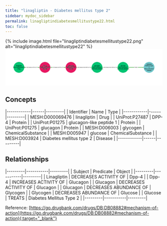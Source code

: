 ```yaml
---
title: "linagliptin - Diabetes mellitus type 2"
sidebar: mydoc_sidebar
permalink: linagliptindiabetesmellitustype22.html
toc: false 
---
```


{% include image.html file="linagliptindiabetesmellitustype22.png" alt="linagliptindiabetesmellitustype22" %}![Path Visualization](/images/linagliptindiabetesmellitustype22.png)

## Concepts

|------------|------|---------|
| Identifier | Name | Type    |
|------------|------|---------|
| MESH:D000069476 | linagliptin | Drug |
| UniProt:P27487 | DPP-4 | Protein |
| UniProt:P01275 | glucagon-like peptide 1 | Protein |
| UniProt:P01275 | glucagon | Protein |
| MESH:D006003 | glycogen | ChemicalSubstance |
| MESH:D005947 | glucose | ChemicalSubstance |
| MESH:D003924 | Diabetes mellitus type 2 | Disease |
|------------|------|---------|

## Relationships

|---------|-----------|---------|
| Subject | Predicate | Object  |
|---------|-----------|---------|
| Linagliptin | DECREASES ACTIVITY OF | Dpp-4 |
| Dpp-4 | INCREASES ACTIVITY OF | Glucagon |
| Glucagon | DECREASES ACTIVITY OF | Glucagon |
| Glucagon | DECREASES ABUNDANCE OF | Glycogen |
| Glycogen | DECREASES ABUNDANCE OF | Glucose |
| Glucose | TREATS | Diabetes Mellitus Type 2 |
|---------|-----------|---------|

Reference: [https://go.drugbank.com/drugs/DB:DB08882#mechanism-of-action](https://go.drugbank.com/drugs/DB:DB08882#mechanism-of-action){:target="_blank"}